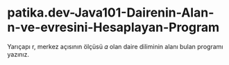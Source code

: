 # patika.dev-Java101-Dairenin-Alan-n-ve-evresini-Hesaplayan-Program
Yarıçapı r, merkez açısının ölçüsü 𝛼 olan daire diliminin alanı bulan programı yazınız.
